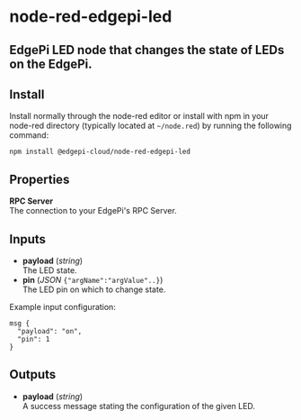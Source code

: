 # node-red-edgepi-led

## EdgePi LED node that changes the state of LEDs on the EdgePi.

## Install
Install normally through the node-red editor or install with npm in your node-red directory
(typically located  at `~/node.red`) by running the following command:
```
npm install @edgepi-cloud/node-red-edgepi-led
```
## Properties

**RPC Server** <br>
The connection to your EdgePi's RPC Server.

## Inputs

  - **payload** (*string*)<br>
  The LED state.
  - **pin** (*JSON* `{"argName":"argValue"..}`)<br>
The LED pin on which to change state.

Example input configuration:
```
msg {
  "payload": "on",
  "pin": 1
}
```

## Outputs

- **payload** (*string*)<br>
A success message stating the configuration of the given LED.


